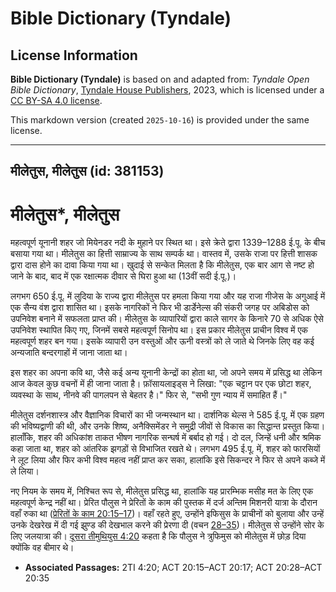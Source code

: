 # Bible Dictionary (Tyndale)

## License Information

**Bible Dictionary (Tyndale)** is based on and adapted from: _Tyndale Open Bible Dictionary_, [Tyndale House Publishers](https://tyndaleopenresources.com/), 2023, which is licensed under a [CC BY-SA 4.0 license](https://creativecommons.org/licenses/by-sa/4.0/legalcode.en).

This markdown version (created `2025-10-16`) is provided under the same license.



--------------------------------

## मीलेतुस, मीलेतुस (id: 381153)

मीलेतुस\*, मीलेतुस
==================

महत्वपूर्ण यूनानी शहर जो मियेनडर नदी के मुहाने पर स्थित था। इसे क्रेते द्वारा 1339–1288 ई.पू. के बीच बसाया गया था। मीलेतुस का हित्ती साम्राज्य के साथ सम्पर्क था। वास्तव में, उसके राजा पर हित्ती शासक द्वारा दास होने का दावा किया गया था। खुदाई से सन्केत मिलता है कि मीलेतुस, एक बार आग से नष्ट हो जाने के बाद, बाद में एक रक्षात्मक दीवार से घिरा हुआ था (13वीं सदी ई.पू.)।

लगभग 650 ई.पू. में लुदिया के राज्य द्वारा मीलेतुस पर हमला किया गया और यह राजा गीजेस के अगुआई में एक सैन्य वंश द्वारा शासित था। इसके नागरिकों ने फिर भी डार्डेनेल्स की संकरी जगह पर अबिडोस को उपनिवेश बनाने में सफलता प्राप्त की। मीलेतुस के व्यापारियों द्वारा काले सागर के किनारे 70 से अधिक ऐसे उपनिवेश स्थापित किए गए, जिनमें सबसे महत्वपूर्ण सिनोप था। इस प्रकार मीलेतुस प्राचीन विश्व में एक महत्वपूर्ण शहर बन गया। इसके व्यापारी उन वस्तुओं और ऊनी वस्त्रों को ले जाते थे जिनके लिए वह कई अन्यजाति बन्दरगाहों में जाना जाता था।

इस शहर का अपना कवि था, जैसे कई अन्य यूनानी केन्द्रों का होता था, जो अपने समय में प्रसिद्ध था लेकिन आज केवल कुछ वचनों में ही जाना जाता है। फ़ॉसायलाइड्स ने लिखा: "एक चट्टान पर एक छोटा शहर, व्यवस्था के साथ, नीनवे की पागलपन से बेहतर है।" फिर से, "सभी गुण न्याय में समाहित हैं।"

मीलेतुस दर्शनशास्त्र और वैज्ञानिक विचारों का भी जन्मस्थान था। दार्शनिक थेल्स ने 585 ई.पू. में एक ग्रहण की भविष्यद्वाणी की थी, और उनके शिष्य, अनैक्सिमेंडर ने समुद्री जीवों से विकास का सिद्धान्त प्रस्तुत किया। हालाँकि, शहर की अधिकांश ताकत भीषण नागरिक सन्घर्ष में बर्बाद हो गई। दो दल, जिन्हें धनी और श्रमिक कहा जाता था, शहर को आंतरिक झगड़ों से विभाजित रखते थे। लगभग 495 ई.पू. में, शहर को फारसियों ने लूट लिया और फिर कभी विश्व महत्व नहीं प्राप्त कर सका, हालांकि इसे सिकन्दर ने फिर से अपने कब्जे में ले लिया।

नए नियम के समय में, निश्चित रूप से, मीलेतुस प्रसिद्ध था, हालांकि यह प्रारम्भिक मसीह मत के लिए एक महत्वपूर्ण केन्द्र नहीं था। प्रेरित पौलुस ने प्रेरितों के काम की पुस्तक में दर्ज अन्तिम मिशनरी यात्रा के दौरान वहाँ रुका था ([प्रेरितों के काम 20:15–17](https://ref.ly/Acts20:15-Acts20:17))। वहाँ रहते हुए, उन्होंने इफिसुस के प्राचीनों को बुलाया और उन्हें उनके देखरेख में दी गई झुण्ड की देखभाल करने की प्रेरणा दी (वचन [28–35](https://ref.ly/Acts20:28-Acts20:35))। मीलेतुस से उन्होंने सोर के लिए जलयात्रा की। [दूसरा तीमुथियुस 4:20](https://ref.ly/2Tim4:20) कहता है कि पौलुस ने त्रुफिमुस को मीलेतुस में छोड़ दिया क्योंकि वह बीमार थे।

* **Associated Passages:** 2TI 4:20; ACT 20:15–ACT 20:17; ACT 20:28–ACT 20:35

